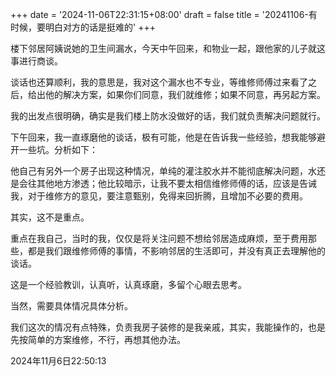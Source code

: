 +++
date = '2024-11-06T22:31:15+08:00'
draft = false
title = '20241106-有时候，要明白对方的话是挺难的'
+++

楼下邻居阿姨说她的卫生间漏水，今天中午回来，和物业一起，跟他家的儿子就这事进行商谈。

谈话也还算顺利，我的意思是，我对这个漏水也不专业，等维修师傅过来看了之后，给出他的解决方案，如果你们同意，我们就维修；如果不同意，再另起方案。

我的出发点很明确，确实是我们楼上防水没做好的话，我们就负责解决问题就行。

下午回来，我一直琢磨他的谈话，极有可能，他是在告诉我一些经验，想我能够避开一些坑。分析如下：

他自己有另外一个房子出现这种情况，单纯的灌注胶水并不能彻底解决问题，水还是会往其他地方渗透；他比较暗示，让我不要太相信维修师傅的话，应该是告诫我，对于维修方的意见，要注意甄别，免得来回折腾，且增加不必要的费用。

其实，这不是重点。

重点在我自己，当时的我，仅仅是将关注问题不想给邻居造成麻烦，至于费用那些，都是我们跟维修师傅的事情，不影响邻居的生活即可，并没有真正去理解他的谈话。

这是一个经验教训，认真听，认真琢磨，多留个心眼去思考。

当然，需要具体情况具体分析。

我们这次的情况有点特殊，负责我房子装修的是我亲戚，其实，我能操作的，也是先按简单的方案维修，不行，再想其他办法。



2024年11月6日22:50:13